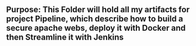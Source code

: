 ## Purpose: This Folder will hold all my artifacts for project Pipeline, which describe how to build a secure apache webs, deploy it with Docker and then Streamline it with Jenkins


